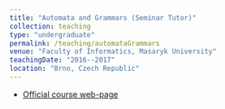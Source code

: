 ```yaml
---
title: "Automata and Grammars (Seminar Tutor)"
collection: teaching
type: "undergraduate"
permalink: /teaching/automataGrammars
venue: "Faculty of Informatics, Masaryk University"
teachingDate: "2016--2017"
location: "Brno, Czech Republic"
---
```

- [Official course web-page](https://is.muni.cz/course/fi/autumn2017/IB102)
